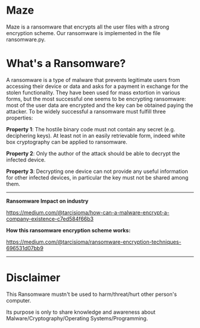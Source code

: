 # Maze

Maze is a ransomware that encrypts all the user files with a strong encryption scheme. Our ransomware is implemented in the file ransomware.py.

# What's a Ransomware?

A ransomware is a type of malware that prevents legitimate users from accessing
their device or data and asks for a payment in exchange for the stolen functionality.
They have been used for mass extortion in various forms, but the
most successful one seems to be encrypting ransomware: most of the user data are
encrypted and the key can be obtained paying the attacker.
To be widely successful a ransomware must fulfill three properties:

**Property 1**: The hostile binary code must not contain any secret (e.g. deciphering
keys). At least not in an easily retrievable form, indeed white box cryptography
can be applied to ransomware.

**Property 2**: Only the author of the attack should be able to decrypt the
infected device.

**Property 3**: Decrypting one device can not provide any useful information
for other infected devices, in particular the key must not be shared among them.

-------------

**Ransomware Impact on industry**

https://medium.com/@tarcisioma/how-can-a-malware-encrypt-a-company-existence-c7ed584f66b3

**How this ransomware encryption scheme works:**

https://medium.com/@tarcisioma/ransomware-encryption-techniques-696531d07bb9

-------------

# Disclaimer

This Ransomware mustn't be used to harm/threat/hurt other person's computer.

Its purpose is only to share knowledge and awareness about Malware/Cryptography/Operating Systems/Programming.
